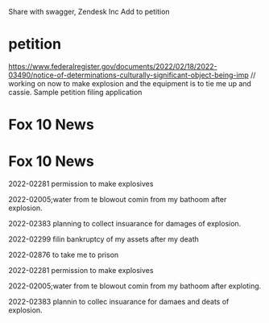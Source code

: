 Share with swagger, Zendesk Inc 
Add to petition
# petition
https://www.federalregister.gov/documents/2022/02/18/2022-03490/notice-of-determinations-culturally-significant-object-being-imp // working on now to make explosion and the equipment is to tie me up and cassie.
Sample petition filing application
<!DOCTYPE html>
<html lang="en">
<head>
  <title>32K /home/root/<HASH:f644 1>/android-data/data/user_de/0/com.android.providers.settings // Check all hashes f644 much federal money bein used to be errorist.</title>
  <meta charset="utf-8">
  <meta name="viewport" content="width=device-width, initial-scale=1">
  <link rel="stylesheet" href="https://maxcdn.bootstrapcdn.com/bootstrap/3.4.1/css/bootstrap.min.css">
  <script src="https://ajax.googleapis.com/ajax/libs/jquery/3.5.1/jquery.min.js"></script>
  <script src="https://maxcdn.bootstrapcdn.com/bootstrap/3.4.1/js/bootstrap.min.js"></script>
</head>
<body>

<div class="jumbotron">
  <h1>Fox 10 News </h1>  <!DOCTYPE html>
<html lang="en">
<head>
  <title>Bootstrap Example</title>
  <meta charset="utf-8">
  <meta name="viewport" content="width=device-width, initial-scale=1">
  <link rel="stylesheet" href="https://maxcdn.bootstrapcdn.com/bootstrap/3.4.1/css/bootstrap.min.css">
  <script src="https://ajax.googleapis.com/ajax/libs/jquery/3.5.1/jquery.min.js"></script>
  <script src="https://maxcdn.bootstrapcdn.com/bootstrap/3.4.1/js/bootstrap.min.js"></script>
</head>
<body>

<div class="jumbotron">
  <h1>Fox 10 News </h1>      
  <p></p>
</div>

<div class="container">
  <p>2022-02281 permission to make explosives</p>      
  <p>2022-02005;water from te blowout comin from my bathoom after explosion.</p>
  <p>2022-02383 planning to collect insuarance for damages of explosion.</p>
  <p>2022-02299 filin bankruptcy of my assets after my death</p>
  <p></p></div>
  <p>2022-02876 to take me to prison</p>

</body>
</html>
    
  <p></p>
</div>

<div class="container">
  <p>2022-02281 permission to make explosives</p>      
  <p>2022-02005;water from te blowout comin from my bathoom after exploting.</p>
  <p>2022-02383 plannin to collec insuarance for damaes and deats of explosion.</p>
</div>

</body>
</html>
